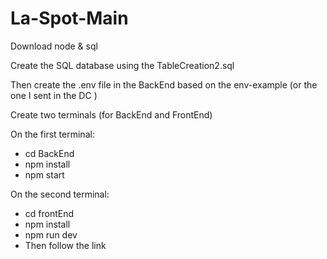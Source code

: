 # La-Spot-Main

Download node & sql

Create the SQL database using the TableCreation2.sql

Then create the .env file in the BackEnd based on the env-example (or the one I sent in the DC )

Create two terminals (for BackEnd and FrontEnd)

On the first terminal:

- cd BackEnd
- npm install
- npm start

On the second terminal:

- cd frontEnd
- npm install
- npm run dev
- Then follow the link
